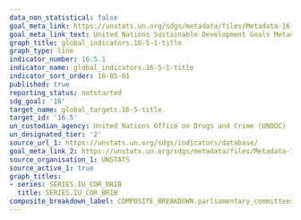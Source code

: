 ```yaml
---
data_non_statistical: false
goal_meta_link: https://unstats.un.org/sdgs/metadata/files/Metadata-16-05-01.pdf
goal_meta_link_text: United Nations Sustainable Development Goals Metadata (pdf 1361kB)
graph_title: global_indicators.16-5-1-title
graph_type: line
indicator_number: 16.5.1
indicator_name: global_indicators.16-5-1-title
indicator_sort_order: 16-05-01
published: true
reporting_status: notstarted
sdg_goal: '16'
target_name: global_targets.16-5-title
target_id: '16.5'
un_custodian_agency: United Nations Office on Drugs and Crime (UNODC)
un_designated_tier: '2'
source_url_1: https://unstats.un.org/sdgs/indicators/database/
goal_meta_link_2: https://unstats.un.org/sdgs/metadata/files/Metadata-16-05-01.pdf
source_organisation_1: UNSTATS
source_active_1: true
graph_titles:
- series: SERIES.IU_COR_BRIB
  title: SERIES.IU_COR_BRIB
composite_breakdown_label: COMPOSITE_BREAKDOWN.parliamentary_committees
---
```

